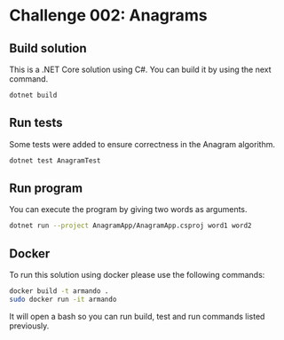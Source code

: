 # Challenge 002: Anagrams

## Build solution
This is a .NET Core solution using C#. You can build it by using the next command.
```bash
dotnet build
```

## Run tests
Some tests were added to ensure correctness in the Anagram algorithm.
```bash
dotnet test AnagramTest
```

## Run program
You can execute the program by giving two words as arguments.
```bash
dotnet run --project AnagramApp/AnagramApp.csproj word1 word2
```

## Docker
To run this solution using docker please use the following commands:

```bash
docker build -t armando .
sudo docker run -it armando
```

It will open a bash so you can run build, test and run commands listed previously.

